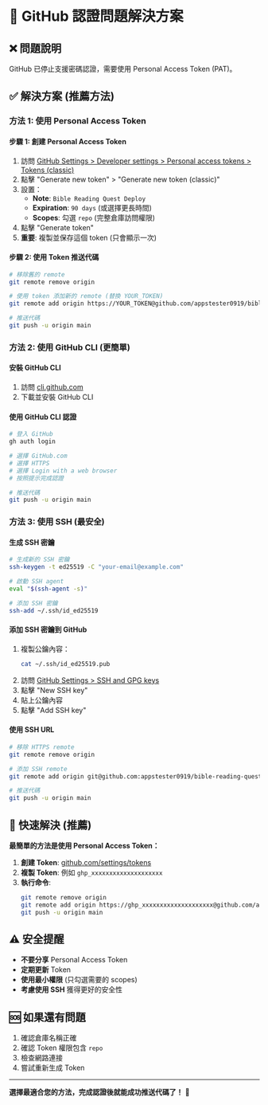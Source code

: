 # 🔐 GitHub 認證問題解決方案

## ❌ **問題說明**
GitHub 已停止支援密碼認證，需要使用 Personal Access Token (PAT)。

## ✅ **解決方案 (推薦方法)**

### **方法 1: 使用 Personal Access Token**

#### **步驟 1: 創建 Personal Access Token**
1. 訪問 [GitHub Settings > Developer settings > Personal access tokens > Tokens (classic)](https://github.com/settings/tokens)
2. 點擊 "Generate new token" > "Generate new token (classic)"
3. 設置：
   - **Note**: `Bible Reading Quest Deploy`
   - **Expiration**: `90 days` (或選擇更長時間)
   - **Scopes**: 勾選 `repo` (完整倉庫訪問權限)
4. 點擊 "Generate token"
5. **重要**: 複製並保存這個 token (只會顯示一次)

#### **步驟 2: 使用 Token 推送代碼**
```bash
# 移除舊的 remote
git remote remove origin

# 使用 token 添加新的 remote (替換 YOUR_TOKEN)
git remote add origin https://YOUR_TOKEN@github.com/appstester0919/bible-reading-quest-2025.git

# 推送代碼
git push -u origin main
```

### **方法 2: 使用 GitHub CLI (更簡單)**

#### **安裝 GitHub CLI**
1. 訪問 [cli.github.com](https://cli.github.com/)
2. 下載並安裝 GitHub CLI

#### **使用 GitHub CLI 認證**
```bash
# 登入 GitHub
gh auth login

# 選擇 GitHub.com
# 選擇 HTTPS
# 選擇 Login with a web browser
# 按照提示完成認證

# 推送代碼
git push -u origin main
```

### **方法 3: 使用 SSH (最安全)**

#### **生成 SSH 密鑰**
```bash
# 生成新的 SSH 密鑰
ssh-keygen -t ed25519 -C "your-email@example.com"

# 啟動 SSH agent
eval "$(ssh-agent -s)"

# 添加 SSH 密鑰
ssh-add ~/.ssh/id_ed25519
```

#### **添加 SSH 密鑰到 GitHub**
1. 複製公鑰內容：
   ```bash
   cat ~/.ssh/id_ed25519.pub
   ```
2. 訪問 [GitHub Settings > SSH and GPG keys](https://github.com/settings/keys)
3. 點擊 "New SSH key"
4. 貼上公鑰內容
5. 點擊 "Add SSH key"

#### **使用 SSH URL**
```bash
# 移除 HTTPS remote
git remote remove origin

# 添加 SSH remote
git remote add origin git@github.com:appstester0919/bible-reading-quest-2025.git

# 推送代碼
git push -u origin main
```

## 🚀 **快速解決 (推薦)**

**最簡單的方法是使用 Personal Access Token：**

1. **創建 Token**: [github.com/settings/tokens](https://github.com/settings/tokens)
2. **複製 Token**: 例如 `ghp_xxxxxxxxxxxxxxxxxxxx`
3. **執行命令**:
   ```bash
   git remote remove origin
   git remote add origin https://ghp_xxxxxxxxxxxxxxxxxxxx@github.com/appstester0919/bible-reading-quest-2025.git
   git push -u origin main
   ```

## ⚠️ **安全提醒**

- **不要分享** Personal Access Token
- **定期更新** Token
- **使用最小權限** (只勾選需要的 scopes)
- **考慮使用 SSH** 獲得更好的安全性

## 🆘 **如果還有問題**

1. 確認倉庫名稱正確
2. 確認 Token 權限包含 `repo`
3. 檢查網路連接
4. 嘗試重新生成 Token

---

**選擇最適合您的方法，完成認證後就能成功推送代碼了！** 🎯